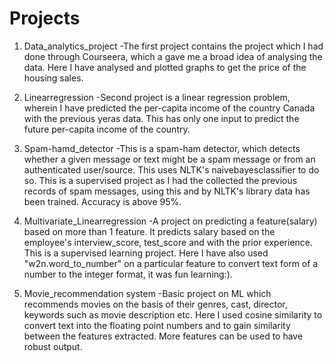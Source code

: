 # Projects
1. Data_analytics_project 
    -The first project contains the project which I had done through Courseera, which a gave me a broad idea of analysing the data. Here I have analysed and plotted graphs to get 
the price of the housing sales.

2. Linearregression
  -Second project is a linear regression problem, wherein I have predicted the per-capita income of the country Canada with the previous yeras data. This has only one input to 
predict the future per-capita income of the country.

3. Spam-hamd_detector
  -This is a spam-ham detector, which detects whether a given message or text might be a spam message or from an authenticated user/source. This uses NLTK's naivebayesclassifier 
to do so. This is a supervised project as I had the collected the previous records of spam messages, using this and by NLTK's library data has been trained. Accuracy is above 95%.

4. Multivariate_Linearregression
  -A project on predicting a feature(salary) based on more than 1 feature. It predicts salary based on the employee's interview_score, test_score and with the prior experience. This is a supervised learning project. Here I have also used "w2n.word_to_number" on a particular feature to convert text form of a number to the integer format, it was fun learning:).

5. Movie_recommendation system
  -Basic project on ML which recommends movies on the basis of their genres, cast, director, keywords such as movie description etc. Here I used cosine similarity to convert text into the floating point numbers and to gain similarity between the features extracted. More features can be used to have robust output.
